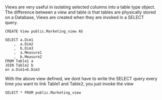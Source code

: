 Views are very useful in isolating selected columns into a table type object. The difference between a view and table is that tables are physically stored on a Database, Views are created when they are invoked in a SELECT query. 

```
CREATE View public.Marketing_view AS 

SELECT a.Dim1
    ,  a.Dim2
    ,  b.Dim3
    ,  a.Measure1
    ,  b.Measure2
FROM Table1 a 
JOIN Table2 b 
on a.Dim1=b.Dim3 
```

With the above view defined, we dont have to write the SELECT query every time you want to link Table1 and Table2, you just invoke the view 

```
SELECT * FROM public.Marketing_view
```